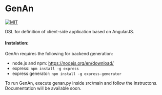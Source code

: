 # GenAn
[![MIT](https://camo.githubusercontent.com/52ec9e2dfec7264e254fb7af5ac87f301ced9180/68747470733a2f2f696d672e736869656c64732e696f2f707970692f6c2f417270656767696f2e737667)](https://raw.githubusercontent.com/hyperium/hyper/master/LICENSE)

DSL for definition of client-side application based on AngularJS.
#### Instalation:
GenAn requires the following for backend generation:
* node.js and npm: https://nodejs.org/en/download/
* express:
`npm install -g express`
* express generator:
`npm install -g express-generator`

To run GenAn, execute genan.py inside src/main and follow the instructons. Documentation will be available soon.
